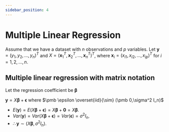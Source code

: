```yaml
---
sidebar_position: 4
---
```


# Multiple Linear Regression

Assume that we have a dataset with $n$ observations and $p$ variables. Let $\pmb y = (y_1, y_2, \ldots, y_n)^T$ and $X = (\pmb x_1^T, \pmb x_2^T, \ldots, \pmb x_n^T)^T$, where $\pmb x_i = (x_{i1}, x_{i2}, \ldots, x_{ip})^T$ for $i = 1, 2, \ldots, n$. 

## Multiple linear regression with matrix notation

Let the regression coefficient be $\pmb \beta$

$\pmb y = X \pmb \beta + \pmb \epsilon$ where $\pmb \epsilon \overset{iid}{\sim} (\pmb 0,\sigma^2 I_n)$
- $E(\pmb y) = E(X \pmb \beta + \pmb \epsilon) = X\pmb \beta + \pmb 0 = X \pmb \beta$.
- $Var(\pmb y) = Var(X \pmb \beta + \pmb \epsilon) = Var(\pmb \epsilon) = \sigma^{2} I_n$.
- $\therefore \pmb y \sim (X \pmb \beta, \sigma^{2} I_n).$



